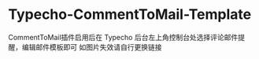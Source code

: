 # Typecho-CommentToMail-Template
CommentToMail插件启用后在 Typecho 后台左上角控制台处选择评论邮件提醒，编辑邮件模板即可
如图片失效请自行更换链接
